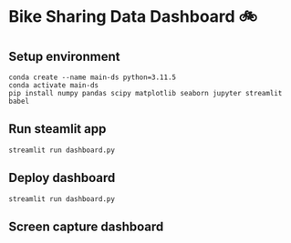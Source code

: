 # Bike Sharing Data Dashboard 🚲

## Setup environment

```
conda create --name main-ds python=3.11.5
conda activate main-ds
pip install numpy pandas scipy matplotlib seaborn jupyter streamlit babel
```

## Run steamlit app
```
streamlit run dashboard.py
```

## Deploy dashboard
```
streamlit run dashboard.py
```

## Screen capture dashboard
